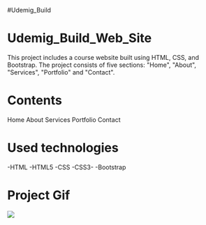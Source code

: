 #Udemig_Build

<h1>Udemig_Build_Web_Site</h1>
This project includes a course website built using HTML, CSS, and Bootstrap. The project consists of five sections: "Home", "About", "Services", "Portfolio" and  "Contact".

<h1>Contents</h1>
Home
About
Services
Portfolio
Contact

<h1>Used technologies</h1>
-HTML -HTML5 
-CSS -CSS3-
-Bootstrap

<h1>Project Gif</h1>
<img src="/UdemigBuild.gif"/>
